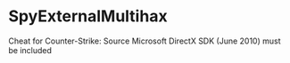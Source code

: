 # SpyExternalMultihax
Cheat for Counter-Strike: Source
Microsoft DirectX SDK (June 2010) must be included 
